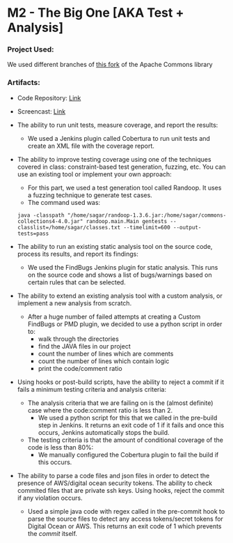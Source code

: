 # M2 - The Big One [AKA Test + Analysis]

### Project Used:

We used different branches of [this fork](https://github.com/muchhalsagar88/commons-collections) of the Apache Commons library

### Artifacts:

- Code Repository: [Link](https://github.com/muchhalsagar88/commons-collections)
- Screencast: [Link](/screencast/screencast.mp4)

- The ability to run unit tests, measure coverage, and report the results:
    - We used a Jenkins plugin called Cobertura to run unit tests and create an XML file with the coverage report. 

- The ability to improve testing coverage using one of the techniques covered in class: constraint-based test generation, fuzzing, etc. You can use an existing tool or implement your own approach:
    - For this part, we used a test generation tool called Randoop. It uses a fuzzing technique to generate test cases.
    - The command used was:
    ```
    java -classpath "/home/sagar/randoop-1.3.6.jar:/home/sagar/commons-collections4-4.0.jar" randoop.main.Main gentests --classlist=/home/sagar/classes.txt --timelimit=600 --output-tests=pass
    ```

- The ability to run an existing static analysis tool on the source code, process its results, and report its findings:
    - We used the FindBugs Jenkins plugin for static analysis. This runs on the source code and shows a list of bugs/warnings based on certain rules that can be selected.

- The ability to extend an existing analysis tool with a custom analysis, or implement a new analysis from scratch. 
    - After a huge number of failed attempts at creating a Custom FindBugs or PMD plugin, we decided to use a python script in order to:
        - walk through the directories
        - find the JAVA files in our project
        - count the number of lines which are comments
        - count the number of lines which contain logic
        - print the code/comment ratio

- Using hooks or post-build scripts, have the ability to reject a commit if it fails a minimum testing criteria and analysis criteria:
    - The analysis criteria that we are failing on is the (almost definite) case where the code:comment ratio is less than 2.
        - We used a python script for this that we called in the pre-build step in Jenkins. It returns an exit code of 1 if it fails and once this occurs, Jenkins automatically stops the build.
    - The testing criteria is that the amount of conditional coverage of the code is less than 80%:
        - We manually configured the Cobertura plugin to fail the build if this occurs.

- The ability to parse a code files and json files in order to detect the presence of AWS/digital ocean security tokens. The ability to check commited files that are private ssh keys. Using hooks, reject the commit if any violation occurs.
    - Used a simple java code with regex called in the pre-commit hook to parse the source files to detect any access tokens/secret tokens for Digital Ocean or AWS. This returns an exit code of 1 which prevents the *commit* itself.